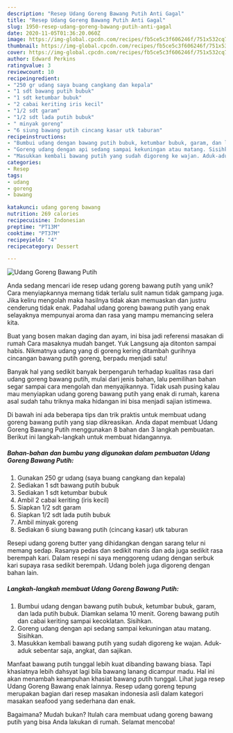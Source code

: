 ```yaml
---
description: "Resep Udang Goreng Bawang Putih Anti Gagal"
title: "Resep Udang Goreng Bawang Putih Anti Gagal"
slug: 1950-resep-udang-goreng-bawang-putih-anti-gagal
date: 2020-11-05T01:36:20.060Z
image: https://img-global.cpcdn.com/recipes/fb5ce5c3f606246f/751x532cq70/udang-goreng-bawang-putih-foto-resep-utama.jpg
thumbnail: https://img-global.cpcdn.com/recipes/fb5ce5c3f606246f/751x532cq70/udang-goreng-bawang-putih-foto-resep-utama.jpg
cover: https://img-global.cpcdn.com/recipes/fb5ce5c3f606246f/751x532cq70/udang-goreng-bawang-putih-foto-resep-utama.jpg
author: Edward Perkins
ratingvalue: 3
reviewcount: 10
recipeingredient:
- "250 gr udang saya buang cangkang dan kepala"
- "1 sdt bawang putih bubuk"
- "1 sdt ketumbar bubuk"
- "2 cabai keriting iris kecil"
- "1/2 sdt garam"
- "1/2 sdt lada putih bubuk"
- " minyak goreng"
- "6 siung bawang putih cincang kasar utk taburan"
recipeinstructions:
- "Bumbui udang dengan bawang putih bubuk, ketumbar bubuk, garam, dan lada putih bubuk. Diamkan selama 10 menit. Goreng bawang putih dan cabai keriting sampai kecoklatan. Sisihkan."
- "Goreng udang dengan api sedang sampai kekuningan atau matang. Sisihkan."
- "Masukkan kembali bawang putih yang sudah digoreng ke wajan. Aduk-aduk sebentar saja, angkat, dan sajikan."
categories:
- Resep
tags:
- udang
- goreng
- bawang

katakunci: udang goreng bawang 
nutrition: 269 calories
recipecuisine: Indonesian
preptime: "PT13M"
cooktime: "PT37M"
recipeyield: "4"
recipecategory: Dessert

---
```



![Udang Goreng Bawang Putih](https://img-global.cpcdn.com/recipes/fb5ce5c3f606246f/751x532cq70/udang-goreng-bawang-putih-foto-resep-utama.jpg)

Anda sedang mencari ide resep udang goreng bawang putih yang unik? Cara menyiapkannya memang tidak terlalu sulit namun tidak gampang juga. Jika keliru mengolah maka hasilnya tidak akan memuaskan dan justru cenderung tidak enak. Padahal udang goreng bawang putih yang enak selayaknya mempunyai aroma dan rasa yang mampu memancing selera kita.

Buat yang bosen makan daging dan ayam, ini bisa jadi referensi masakan di rumah Cara masaknya mudah banget. Yuk Langsung aja ditonton sampai habis. Nikmatnya udang yang di goreng kering ditambah gurihnya cincangan bawang putih goreng, berpadu menjadi satu!

Banyak hal yang sedikit banyak berpengaruh terhadap kualitas rasa dari udang goreng bawang putih, mulai dari jenis bahan, lalu pemilihan bahan segar sampai cara mengolah dan menyajikannya. Tidak usah pusing kalau mau menyiapkan udang goreng bawang putih yang enak di rumah, karena asal sudah tahu triknya maka hidangan ini bisa menjadi sajian istimewa.


Di bawah ini ada beberapa tips dan trik praktis untuk membuat udang goreng bawang putih yang siap dikreasikan. Anda dapat membuat Udang Goreng Bawang Putih menggunakan 8 bahan dan 3 langkah pembuatan. Berikut ini langkah-langkah untuk membuat hidangannya.

<!--inarticleads1-->

##### Bahan-bahan dan bumbu yang digunakan dalam pembuatan Udang Goreng Bawang Putih:

1. Gunakan 250 gr udang (saya buang cangkang dan kepala)
1. Sediakan 1 sdt bawang putih bubuk
1. Sediakan 1 sdt ketumbar bubuk
1. Ambil 2 cabai keriting (iris kecil)
1. Siapkan 1/2 sdt garam
1. Siapkan 1/2 sdt lada putih bubuk
1. Ambil  minyak goreng
1. Sediakan 6 siung bawang putih (cincang kasar) utk taburan


Resepi udang goreng butter yang dihidangkan dengan sarang telur ni memang sedap. Rasanya pedas dan sedikit manis dan ada juga sedikit rasa berempah kari. Dalam resepi ni saya menggoreng udang dengan serbuk kari supaya rasa sedikit berempah. Udang boleh juga digoreng dengan bahan lain. 

<!--inarticleads2-->

##### Langkah-langkah membuat Udang Goreng Bawang Putih:

1. Bumbui udang dengan bawang putih bubuk, ketumbar bubuk, garam, dan lada putih bubuk. Diamkan selama 10 menit. Goreng bawang putih dan cabai keriting sampai kecoklatan. Sisihkan.
1. Goreng udang dengan api sedang sampai kekuningan atau matang. Sisihkan.
1. Masukkan kembali bawang putih yang sudah digoreng ke wajan. Aduk-aduk sebentar saja, angkat, dan sajikan.


Manfaat bawang putih tunggal lebih kuat dibanding bawang biasa. Tapi khasiatnya lebih dahsyat lagi bila bawang lanang dicampur madu. Hal ini akan menambah keampuhan khasiat bawang putih tunggal. Lihat juga resep Udang Goreng Bawang enak lainnya. Resep udang goreng tepung merupakan bagian dari resep masakan indonesia asli dalam kategori masakan seafood yang sederhana dan enak. 

Bagaimana? Mudah bukan? Itulah cara membuat udang goreng bawang putih yang bisa Anda lakukan di rumah. Selamat mencoba!
